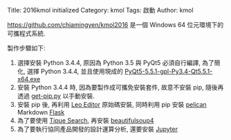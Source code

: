 Title: 2016kmol initialized
Category: kmol
Tags: 啟動
Author: kmol

<https://github.com/chiamingyen/kmol2016> 是一個 Windows 64 位元環境下的可攜程式系統.

<!-- PELICAN_END_SUMMARY -->

製作步驟如下:

<ol>
<li>選擇安裝 Python 3.4.4, 原因為 Python 3.5 與 PyQt5 必須自行編譯,  為了簡化, 選擇 Python 3.4.4, 並且使用現成的 <a href="https://riverbankcomputing.com/software/pyqt/download5">PyQt5-5.5.1-gpl-Py3.4-Qt5.5.1-x64.exe</a></li>
<li>安裝 Python 3.4.4 時, 因為要製作成可攜免安裝套件, 故意不安裝 pip, 隨後再透過 <a href="https://bootstrap.pypa.io/get-pip.py">get-pip.py</a> 以手動安裝.</li>
<li>安裝 pip 後, 再利用 <a href="http://leoeditor.com/">Leo Editor</a> 原始碼安裝, 同時利用 pip 安裝 <a href="https://github.com/getpelican/pelican">pelican</a> Markdown <a href="http://flask.pocoo.org/">Flask</a></li>
<li>為了要使用 <a href="http://www.tipue.com/search/">Tipue Search</a>, 再安裝 <a href="http://www.crummy.com/software/BeautifulSoup/bs4/doc/">beautifulsoup4</a></li>
<li>為了要執行協同產品開發的設計運算分析, 還要安裝 <a href="http://jupyter.org/">Jupyter</a></li>
</ol>